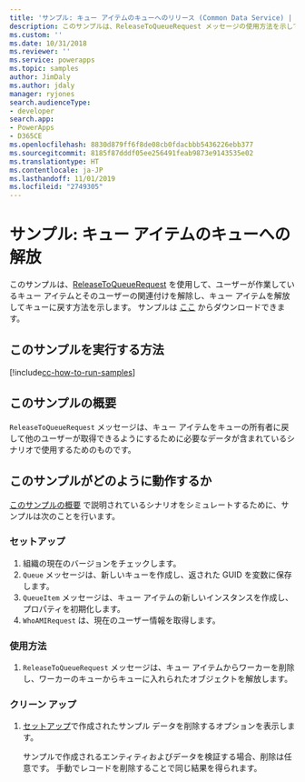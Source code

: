 ```yaml
---
title: 'サンプル: キュー アイテムのキューへのリリース (Common Data Service) | Microsoft Docs'
description: このサンプルは、ReleaseToQueueRequest メッセージの使用方法を示しています
ms.custom: ''
ms.date: 10/31/2018
ms.reviewer: ''
ms.service: powerapps
ms.topic: samples
author: JimDaly
ms.author: jdaly
manager: ryjones
search.audienceType:
- developer
search.app:
- PowerApps
- D365CE
ms.openlocfilehash: 8830d879ff6f8de08cb0fdacbbb5436226ebb377
ms.sourcegitcommit: 8185f87dddf05ee256491feab9873e9143535e02
ms.translationtype: HT
ms.contentlocale: ja-JP
ms.lasthandoff: 11/01/2019
ms.locfileid: "2749305"
---
```

# <a name="sample-release-a-queue-item-to-the-queue"></a>サンプル: キュー アイテムのキューへの解放

<!-- https://docs.microsoft.com/dynamics365/customer-engagement/developer/sample-release-queue-item-queue-early-bound
Couldn't each of the operations in this series of samples be added to just one sample?
 -->
 このサンプルは、[ReleaseToQueueRequest](https://docs.microsoft.com/dotnet/api/microsoft.crm.sdk.messages.releasetoqueuerequest?view=dynamics-general-ce-9) を使用して、ユーザーが作業しているキュー アイテムとそのユーザーの関連付けを解除し、キュー アイテムを解放してキューに戻す方法を示します。 サンプルは [ここ](https://github.com/Microsoft/PowerApps-Samples/tree/master/cds/orgsvc/C%23/ReleaseQueueItems) からダウンロードできます。

## <a name="how-to-run-this-sample"></a>このサンプルを実行する方法

[!include[cc-how-to-run-samples](../../includes/cc-how-to-run-samples.md)]

## <a name="what-this-sample-does"></a>このサンプルの概要

`ReleaseToQueueRequest` メッセージは、キュー アイテムをキューの所有者に戻して他のユーザーが取得できるようにするために必要なデータが含まれているシナリオで使用するためのものです。

## <a name="how-this-sample-works"></a>このサンプルがどのように動作するか

[このサンプルの概要](#what-this-sample-does) で説明されているシナリオをシミュレートするために、サンプルは次のことを行います。

### <a name="setup"></a>セットアップ

1. 組織の現在のバージョンをチェックします。
2. `Queue` メッセージは、新しいキューを作成し、返された GUID を変数に保存します。
3. `QueueItem` メッセージは、キュー アイテムの新しいインスタンスを作成し、プロパティを初期化します。
4. `WhoAMIRequest` は、現在のユーザー情報を取得します。

### <a name="demonstrate"></a>使用方法

1. `ReleaseToQueueRequest` メッセージは、キュー アイテムからワーカーを削除し、ワーカーのキューからキューに入れられたオブジェクトを解放します。

### <a name="clean-up"></a>クリーン アップ

1. [セットアップ](#setup)で作成されたサンプル データを削除するオプションを表示します。

    サンプルで作成されるエンティティおよびデータを検証する場合、削除は任意です。 手動でレコードを削除することで同じ結果を得られます。
